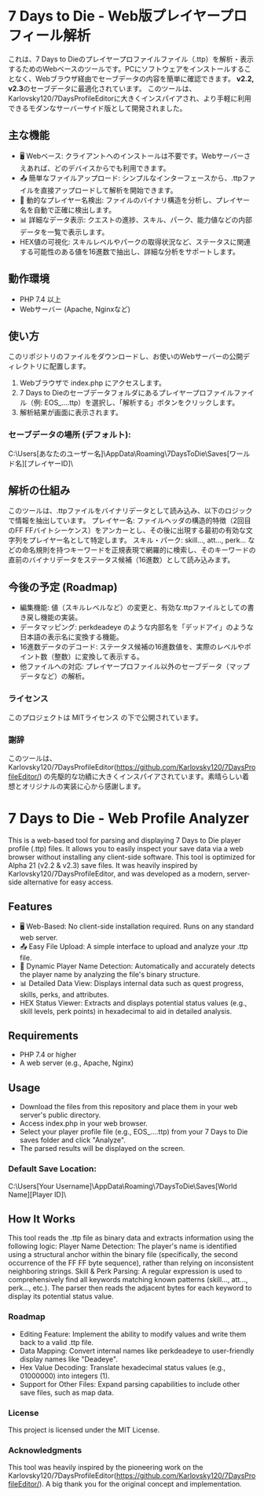 # 7 Days to Die - Web版プレイヤープロフィール解析
これは、7 Days to Dieのプレイヤープロファイルファイル（.ttp）を解析・表示するためのWebベースのツールです。PCにソフトウェアをインストールすることなく、Webブラウザ経由でセーブデータの内容を簡単に確認できます。
**v2.2, v2.3**のセーブデータに最適化されています。
このツールは、Karlovsky120/7DaysProfileEditorに大きくインスパイアされ、より手軽に利用できるモダンなサーバーサイド版として開発されました。

## 主な機能
- 🖥️ Webベース: クライアントへのインストールは不要です。Webサーバーさえあれば、どのデバイスからでも利用できます。
- 📤 簡単なファイルアップロード: シンプルなインターフェースから、.ttpファイルを直接アップロードして解析を開始できます。
- 🤖 動的なプレイヤー名検出: ファイルのバイナリ構造を分析し、プレイヤー名を自動で正確に検出します。
- 📊 詳細なデータ表示: クエストの進捗、スキル、パーク、能力値などの内部データを一覧で表示します。
- HEX値の可視化: スキルレベルやパークの取得状況など、ステータスに関連する可能性のある値を16進数で抽出し、詳細な分析をサポートします。

## 動作環境
- PHP 7.4 以上
- Webサーバー (Apache, Nginxなど)

## 使い方
このリポジトリのファイルをダウンロードし、お使いのWebサーバーの公開ディレクトリに配置します。
1. Webブラウザで index.php にアクセスします。
2. 7 Days to Dieのセーブデータフォルダにあるプレイヤープロファイルファイル（例: EOS_....ttp）を選択し、「解析する」ボタンをクリックします。
3. 解析結果が画面に表示されます。

### セーブデータの場所 (デフォルト):
C:\Users\[あなたのユーザー名]\AppData\Roaming\7DaysToDie\Saves\[ワールド名]\[プレイヤーID]\

## 解析の仕組み
このツールは、.ttpファイルをバイナリデータとして読み込み、以下のロジックで情報を抽出しています。
プレイヤー名: ファイルヘッダの構造的特徴（2回目のFF FFバイトシーケンス）をアンカーとし、その後に出現する最初の有効な文字列をプレイヤー名として特定します。
スキル・パーク: skill..., att..., perk... などの命名規則を持つキーワードを正規表現で網羅的に検索し、そのキーワードの直前のバイナリデータをステータス候補（16進数）として読み込みます。

## 今後の予定 (Roadmap)
- 編集機能: 値（スキルレベルなど）の変更と、有効な.ttpファイルとしての書き戻し機能の実装。
- データマッピング: perkdeadeye のような内部名を「デッドアイ」のような日本語の表示名に変換する機能。
- 16進数データのデコード: ステータス候補の16進数値を、実際のレベルやポイント数（整数）に変換して表示する。
- 他ファイルへの対応: プレイヤープロファイル以外のセーブデータ（マップデータなど）の解析。

### ライセンス
このプロジェクトは MITライセンス の下で公開されています。

### 謝辞
このツールは、Karlovsky120/7DaysProfileEditor(https://github.com/Karlovsky120/7DaysProfileEditor/) の先駆的な功績に大きくインスパイアされています。素晴らしい着想とオリジナルの実装に心から感謝します。

# 7 Days to Die - Web Profile Analyzer
This is a web-based tool for parsing and displaying 7 Days to Die player profile (.ttp) files. It allows you to easily inspect your save data via a web browser without installing any client-side software.
This tool is optimized for Alpha 21 (v2.2 & v2.3) save files.
It was heavily inspired by Karlovsky120/7DaysProfileEditor, and was developed as a modern, server-side alternative for easy access.

## Features
- 🖥️ Web-Based: No client-side installation required. Runs on any standard web server.
- 📤 Easy File Upload: A simple interface to upload and analyze your .ttp file.
- 🤖 Dynamic Player Name Detection: Automatically and accurately detects the player name by analyzing the file's binary structure.
- 📊 Detailed Data View: Displays internal data such as quest progress, skills, perks, and attributes.
- HEX Status Viewer: Extracts and displays potential status values (e.g., skill levels, perk points) in hexadecimal to aid in detailed analysis.

## Requirements
- PHP 7.4 or higher
- A web server (e.g., Apache, Nginx)

## Usage
- Download the files from this repository and place them in your web server's public directory.
- Access index.php in your web browser.
- Select your player profile file (e.g., EOS_....ttp) from your 7 Days to Die saves folder and click "Analyze".
- The parsed results will be displayed on the screen.

### Default Save Location:
C:\Users\[Your Username]\AppData\Roaming\7DaysToDie\Saves\[World Name]\[Player ID]\

## How It Works
This tool reads the .ttp file as binary data and extracts information using the following logic:
Player Name Detection: The player's name is identified using a structural anchor within the binary file (specifically, the second occurrence of the FF FF byte sequence), rather than relying on inconsistent neighboring strings.
Skill & Perk Parsing: A regular expression is used to comprehensively find all keywords matching known patterns (skill..., att..., perk..., etc.). The parser then reads the adjacent bytes for each keyword to display its potential status value.

### Roadmap
- Editing Feature: Implement the ability to modify values and write them back to a valid .ttp file.
- Data Mapping: Convert internal names like perkdeadeye to user-friendly display names like "Deadeye".
- Hex Value Decoding: Translate hexadecimal status values (e.g., 01000000) into integers (1).
- Support for Other Files: Expand parsing capabilities to include other save files, such as map data.

### License
This project is licensed under the MIT License.

### Acknowledgments
This tool was heavily inspired by the pioneering work on the Karlovsky120/7DaysProfileEditor(https://github.com/Karlovsky120/7DaysProfileEditor/). A big thank you for the original concept and implementation.